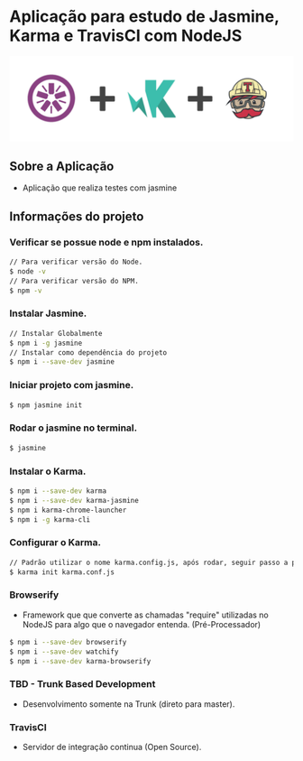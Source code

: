 # Aplicação para estudo de Jasmine, Karma e TravisCI com NodeJS

![N|Solid](assets/jkt.png)

## Sobre a Aplicação

- Aplicação que realiza testes com jasmine

## Informações do projeto

### Verificar se possue node e npm instalados.

```sh
// Para verificar versão do Node.
$ node -v
// Para verificar versão do NPM.
$ npm -v
```

### Instalar Jasmine.

```sh
// Instalar Globalmente
$ npm i -g jasmine
// Instalar como dependência do projeto
$ npm i --save-dev jasmine
```

### Iniciar projeto com jasmine.

```sh
$ npm jasmine init
```

### Rodar o jasmine no terminal.

```sh
$ jasmine
```

### Instalar o Karma.

```sh
$ npm i --save-dev karma
$ npm i --save-dev karma-jasmine
$ npm i karma-chrome-launcher
$ npm i -g karma-cli
```

### Configurar o Karma.

```sh
// Padrão utilizar o nome karma.config.js, após rodar, seguir passo a passo.
$ karma init karma.conf.js
```

### Browserify

- Framework que que converte as chamadas "require" utilizadas no NodeJS para algo que o navegador entenda. (Pré-Processador)

```sh
$ npm i --save-dev browserify
$ npm i --save-dev watchify
$ npm i --save-dev karma-browserify
```

### TBD - Trunk Based Development

- Desenvolvimento somente na Trunk (direto para master).

### TravisCI

- Servidor de integração continua (Open Source).
